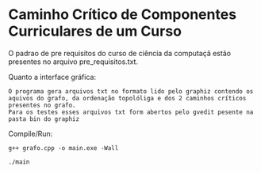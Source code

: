 # Caminho Crítico de Componentes Curriculares de um Curso

O padrao de pre requisitos do curso de ciência da computaçã estão presentes no arquivo pre_requisitos.txt.

Quanto a interface gráfica:

    O programa gera arquivos txt no formato lido pelo graphiz contendo os aquivos do grafo, da ordenação topolóliga e dos 2 caminhos críticos presentes no grafo.
    Para os testes esses arquivos txt form abertos pelo gvedit pesente na pasta bin do graphiz

Compile/Run:

    g++ grafo.cpp -o main.exe -Wall

    ./main
